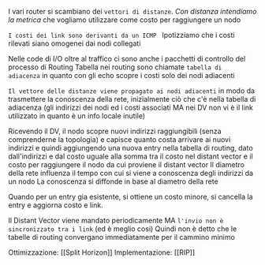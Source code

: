 I vari router si scambiano dei `vettori di distanze`. 
*Con distanza intendiamo la metrica* che vogliamo utilizzare come costo per raggiungere un nodo

`I costi dei link sono derivanti da un ICMP `
Ipotizziamo che i costi rilevati siano omogenei dai nodi collegati

Nelle code di I/O oltre al traffico ci sono anche i pacchetti di controllo del processo di Routing
Tabella nei routing sono chiamate `tabella di adiacenza` in quanto con gli echo scopre i costi solo dei nodi adiacenti

`Il vettore delle distanze viene propagato ai nodi adiacenti` in modo da trasmettere la conoscenza della rete, inizialmente ciò che c'è nella tabella di adiacenza (gli indirizzi dei nodi ed i costi associati MA nei DV non vi è il link utilizzato in quanto è un info locale inutile)

Ricevendo il DV, il nodo scopre nuovi indirizzi raggiungibili (senza comprenderne la topologia) e capisce quanto costa arrivare ai nuovi indirizzi e quindi aggiungendo una nuova entry nella tabella di routing, dato dall'indirizzi e dal costo uguale alla somma tra il costo nel distant vector e il costo per raggiungere il nodo da cui proviene il distant vector 
Il diametro della rete influenza il tempo con cui si viene a conoscenza degli indirizzi da un nodo
La conoscenza si diffonde in base al diametro della rete

Quando per un entry gia esistente, si ottiene un costo minore, si cancella la entry e aggiorna costo e link.

Il Distant Vector viene mandato periodicamente MA `l'invio non è sincronizzato tra i link` (ed è meglio cosi)
Quindi non è detto che le tabelle di routing convergano immediatamente per il cammino minimo

Ottimizzazione: [[Split Horizon]]
Implementazione: [[RIP]]
